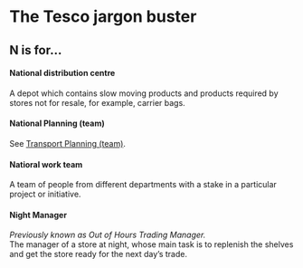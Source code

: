 # The Tesco jargon buster

## N is for…

#### National distribution centre
A depot which contains slow moving products and products required by stores not for resale, for example, carrier bags.

#### National Planning (team)
See [Transport Planning (team)](t.md#transport-planning-team).

#### Natioral work team
A team of people from different departments with a stake in a particular project or initiative.

#### Night Manager
*Previously known as Out of Hours Trading Manager.*  
The manager of a store at night, whose main task is to replenish the shelves and get the store ready for the next day’s trade.
